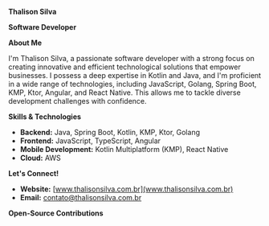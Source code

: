 **Thalison Silva** ‍

**Software Developer** 

**About Me**

I'm Thalison Silva, a passionate software developer with a strong focus on creating innovative and efficient technological solutions that empower businesses. I possess a deep expertise in Kotlin and Java, and I'm proficient in a wide range of technologies, including JavaScript, Golang, Spring Boot, KMP, Ktor, Angular, and React Native. This allows me to tackle diverse development challenges with confidence.

**Skills & Technologies**

* **Backend:** Java, Spring Boot, Kotlin, KMP, Ktor, Golang
* **Frontend:** JavaScript, TypeScript, Angular
* **Mobile Development:** Kotlin Multiplatform (KMP), React Native
* **Cloud:** AWS

**Let's Connect!**

* **Website:** [www.thalisonsilva.com.br](www.thalisonsilva.com.br)
* **Email:** [contato@thalisonsilva.com.br](contato@thalisonsilva.com.br)

**Open-Source Contributions**

